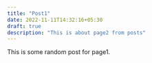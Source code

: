 ```yaml
---
title: "Post1"
date: 2022-11-11T14:32:16+05:30
draft: true
description: "This is about page2 from posts"
---
```


This is some random post for page1.